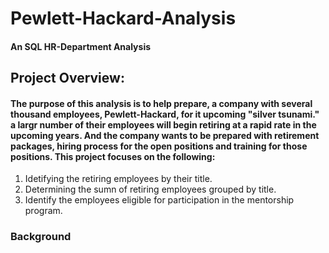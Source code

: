 # Pewlett-Hackard-Analysis

#### An SQL HR-Department Analysis
## Project Overview:

#### The purpose of this analysis is to help prepare, a company with several thousand employees, Pewlett-Hackard, for it upcoming "silver tsunami." a largr number of their employees will begin retiring at a rapid rate in the upcoming years. And the company wants to be prepared with retirement packages, hiring process for the open positions and training for those positions. This project focuses on the following:
1. Idetifying the retiring employees by their title.
2. Determining the sumn of retiring employees grouped by title. 
3. Identify the employees eligible for participation in the mentorship program. 

### Background
